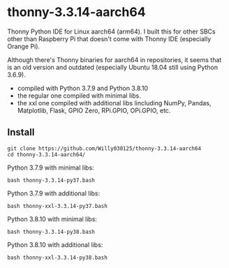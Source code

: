 # thonny-3.3.14-aarch64
Thonny Python IDE for Linux aarch64 (arm64). I built this for other SBCs other than Raspberry Pi that doesn't come with Thonny IDE (especially Orange Pi).

Although there's Thonny binaries for aarch64 in repositories, it seems that is an old version and outdated (especially Ubuntu 18.04 still using Python 3.6.9).

- compiled with Python 3.7.9 and Python 3.8.10
- the regular one compiled with minimal libs.
- the xxl one compiled with additional libs lincluding NumPy, Pandas, Matplotlib, Flask, GPIO Zero, RPi.GPIO, OPi.GPIO, etc.

## Install
```
git clone https://github.com/Willy030125/thonny-3.3.14-aarch64
cd thonny-3.3.14-aarch64/
```

Python 3.7.9 with minimal libs:
```
bash thonny-3.3.14-py37.bash
```

Python 3.7.9 with additional libs:
```
bash thonny-xxl-3.3.14-py37.bash
```

Python 3.8.10 with minimal libs:
```
bash thonny-3.3.14-py38.bash
```

Python 3.8.10 with additional libs:
```
bash thonny-xxl-3.3.14-py38.bash
```
